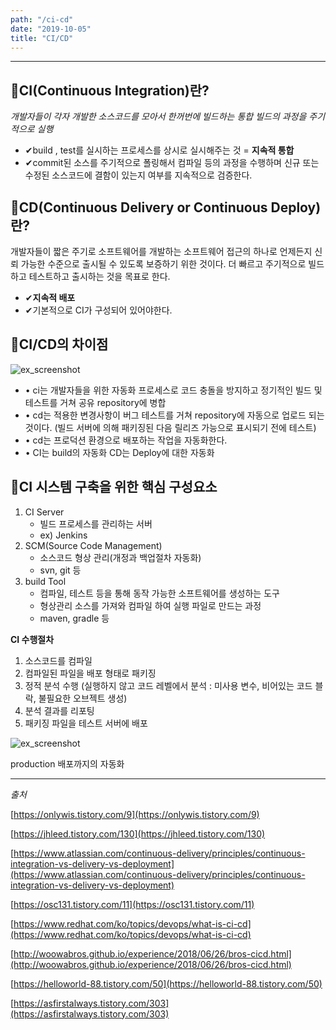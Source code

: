 ```yaml
---
path: "/ci-cd"
date: "2019-10-05"
title: "CI/CD"
---
```



---
## 🧠CI(Continuous Integration)란?

*개발자들이 각자 개발한 소스코드를 모아서 한꺼번에 빌드하는 통합 빌드의 과정을 주기적으로 실행*

- ✔build , test를 실시하는 프로세스를 상시로 실시해주는 것 = __지속적 통합__  
- ✔commit된 소스를 주기적으로 폴링해서 컴파일 등의 과정을 수행하며 신규 또는 수정된 소스코드에 결함이 있는지 여부를 지속적으로 검증한다.

## 🧠CD(Continuous Delivery or Continuous Deploy) 란?

개발자들이 짧은 주기로 소프트웨어를 개발하는 소프트웨어 접근의 하나로 언제든지 신뢰 가능한 수준으로 출시될 수 있도록 보증하기 위한 것이다. 더 빠르고 주기적으로 빌드하고 테스트하고 출시하는 것을 목표로 한다.

- ✔__지속적 배포__
- ✔기본적으로 CI가 구성되어 있어야한다.

## 🧠CI/CD의 차이점

![ex_screenshot](https://user-images.githubusercontent.com/45478754/66267871-35c4c500-e826-11e9-9dbd-d3d6b944cd5b.png)

- • ci는 개발자들을 위한 자동화 프로세스로 코드 충돌을 방지하고 정기적인 빌드 및 테스트를 거쳐 공유 repository에 병합
- • cd는 적용한 변경사항이 버그 테스트를 거쳐 repository에 자동으로 업로드 되는 것이다. (빌드 서버에 의해 패키징된 다음 릴리즈 가능으로 표시되기 전에 테스트)
- • cd는 프로덕션 환경으로 배포하는 작업을 자동화한다.
- • CI는 build의 자동화 CD는 Deploy에 대한 자동화

## 🧠CI 시스템 구축을 위한 핵심 구성요소

1. CI Server
    - 빌드 프로세스를 관리하는 서버
    - ex) Jenkins
2. SCM(Source Code Management)
    - 소스코드 형상 관리(개정과 백업절차 자동화)
    - svn, git 등
3. build Tool
    - 컴파일, 테스트 등을 통해 동작 가능한 소프트웨어를 생성하는 도구
    - 형상관리 소스를 가져와 컴파일 하여 실행 파일로 만드는 과정
    - maven, gradle 등

**CI 수행절차**

1. 소스코드를 컴파일
2. 컴파일된 파일을 배포 형태로 패키징
3. 정적 분석 수행 (실행하지 않고 코드 레벨에서 분석 : 미사용 변수, 비어있는 코드 블락, 불필요한 오브젝트 생성)
4. 분석 결과를 리포팅
5. 패키징 파일을 테스트 서버에 배포


![ex_screenshot](https://user-images.githubusercontent.com/45478754/66267872-39f0e280-e826-11e9-9778-2693469089fd.png)


production 배포까지의 자동화  


---


*출처*

[https://onlywis.tistory.com/9](https://onlywis.tistory.com/9)  

[https://jhleed.tistory.com/130](https://jhleed.tistory.com/130)

[https://www.atlassian.com/continuous-delivery/principles/continuous-integration-vs-delivery-vs-deployment](https://www.atlassian.com/continuous-delivery/principles/continuous-integration-vs-delivery-vs-deployment)

[https://osc131.tistory.com/11](https://osc131.tistory.com/11)

[https://www.redhat.com/ko/topics/devops/what-is-ci-cd](https://www.redhat.com/ko/topics/devops/what-is-ci-cd)  

[http://woowabros.github.io/experience/2018/06/26/bros-cicd.html](http://woowabros.github.io/experience/2018/06/26/bros-cicd.html)  

[https://helloworld-88.tistory.com/50](https://helloworld-88.tistory.com/50)

 [https://asfirstalways.tistory.com/303](https://asfirstalways.tistory.com/303)
